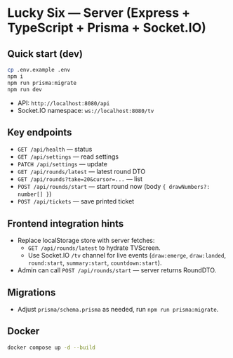 # Lucky Six — Server (Express + TypeScript + Prisma + Socket.IO)

## Quick start (dev)

```bash
cp .env.example .env
npm i
npm run prisma:migrate
npm run dev
```

- API: `http://localhost:8080/api`
- Socket.IO namespace: `ws://localhost:8080/tv`

## Key endpoints

- `GET /api/health` — status
- `GET /api/settings` — read settings
- `PATCH /api/settings` — update
- `GET /api/rounds/latest` — latest round DTO
- `GET /api/rounds?take=20&cursor=...` — list
- `POST /api/rounds/start` — start round now (body `{ drawNumbers?: number[] }`)
- `POST /api/tickets` — save printed ticket

## Frontend integration hints

- Replace localStorage store with server fetches:
  - `GET /api/rounds/latest` to hydrate TVScreen.
  - Use Socket.IO `/tv` channel for live events (`draw:emerge`, `draw:landed`, `round:start`, `summary:start`, `countdown:start`).
- Admin can call `POST /api/rounds/start` — server returns RoundDTO.

## Migrations

- Adjust `prisma/schema.prisma` as needed, run `npm run prisma:migrate`.

## Docker

```bash
docker compose up -d --build
```
